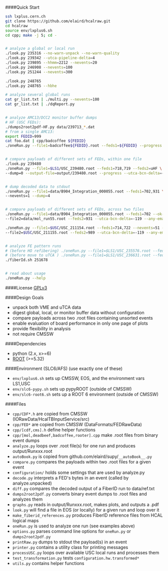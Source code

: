 ####Quick Start
```bash
ssh lxplus.cern.ch
git clone https://github.com/elaird/hcalraw.git
cd hcalraw
source env/lxplus6.sh
cd cpp; make -j 5; cd -


# analyze a global or local run
./look.py 235316 --no-warn-unpack --no-warn-quality
./look.py 239342 --utca-pipeline-delta=4
./look.py 239895 --hhmm=2212 --nevents=20
./look.py 246908 --nevents=100
./look.py 251244 --nevents=300

./look.py 248765
./look.py 248765 --hbhe

# analyze several global runs
cat gr_list.txt | ./multi.py --nevents=100
cat gr_list.txt | ./dqReport.py


# analyze AMC13/DCC2 monitor buffer dumps
# HF (USC FEDs):
./dumps2root2pdf-HF.py data/239713_*.dat
# from a single AMC13:
export FEDID=999
cat foo.dat | cpp/badcoffee ${FEDID}
./oneRun.py --file1=badcoffee${FEDID}.root --feds1=${FEDID} --progress


# compare payloads of different sets of FEDs, within one file
./look.py 239480
./oneRun.py --file1=$LS1/USC_239480.root --feds1=718,719 --feds2=uHF \
--dump=0 --output-file=output/239480.root --progress --utca-bcn-delta=-131


# dump decoded data to stdout
./oneRun.py --file1=data/B904_Integration_000055.root --feds1=702,931 \
--nevents=1 --dump=4


# compare payloads of different sets of FEDs, across two files
./oneRun.py --file1=data/B904_Integration_000055.root --feds1=702 --ok-errf=0,1 \
--file2=data/mol_run55.root --feds2=931 --utca-bcn-delta=-119 --any-emap --dump=0

./oneRun.py --file1=$USC/USC_211154.root --feds1=714,722 --nevents=51 --progress \
--file2=$USC/USC_211155.root --feds2=989 --utca-bcn-delta=-119 --any-emap --dump=0


# analyze FE pattern runs
# (before HO refibering) ./oneRun.py --file1=$LS1/USC_235576.root --feds1=HCAL --patterns | ./diff.py data/ref_2014.txt
# (before move to uTCA ) ./oneRun.py --file1=$LS1/USC_236631.root --feds1=HCAL --patterns | ./diff.py data/ref_vme_G.txt
./fiberId.sh 251678


# read about usage
./oneRun.py --help
```

####License
[GPLv3](http://www.gnu.org/licenses/gpl.html)


####Design Goals
* unpack both VME and uTCA data
* digest global, local, or monitor buffer data without configuration
* compare payloads across two .root files containing unsorted events
* enable evaluation of board performance in only one page of plots
* provide flexibility in analysis
* not require CMSSW


####Dependencies
* python (2.x, x>=6)
* [ROOT](https://root.cern.ch/) (>=5.32)


####Environment (SLC6/AFS)
(use exactly one of these)
* `env/lxplus6.sh` sets up CMSSW, EOS, and the environment vars LS1,USC
* `env/slc6-pypy.sh` sets up pypyROOT (outside of CMSSW)
* `env/slc6-root6.sh` sets up a ROOT 6 environment (outside of CMSSW)


####Files
* `cpp/CDF*.h` are copied from CMSSW (IORawData/HcalTBInputService/src)
* `cpp/FED*` are copied from CMSSW (DataFormats/FEDRawData)
* `cpp/[cdf,cms].h` define helper functions
* `cpp/[mol,deadbeef,badcoffee,rooter].cpp` make .root files from binary event dumps
* `analyze.py` loops over .root file(s) for one run and produces output/Runxxx.root
* `autoBook.py` is copied from github.com/elaird/supy/`__autoBook__.py`
* `compare.py` compares the payloads within two .root files for a given event
* `configuration/` holds some settings that are used by analyze.py
* `decode.py` interprets a FED's bytes in an event (called by analyze.unpacked)
* `diff.py` compares the decoded output of a FiberID run to data/ref.txt
* `dumps2root2pdf.py` converts binary event dumps to .root files and analyzes them
* `graphs.py` reads in output/Runxxx.root, makes plots, and outputs a .pdf
* `look.py` will find a file in EOS (or locally) for a given run and loop over it
* `make_fiberid_references.py` produces FiberID reference files from HCAL logical maps
* `oneRun.py` is used to analyze one run (see examples above)
* `options.py` parses command line options for `oneRun.py` or `dumps2root2pdf.py`
* `printRaw.py` dumps to stdout the payload(s) in an event
* `printer.py` contains a utility class for printing messages
* `processUSC.py` loops over available USC local runs and processes them
* `test_transformation.py` tests `configuration.hw.transformed*`
* `utils.py` contains helper functions

